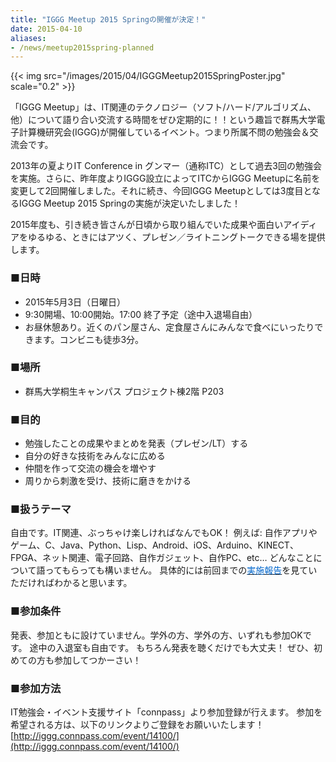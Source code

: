 ```yaml
---
title: "IGGG Meetup 2015 Springの開催が決定！"
date: 2015-04-10
aliases:
- /news/meetup2015spring-planned
---
```


{{< img src="/images/2015/04/IGGGMeetup2015SpringPoster.jpg" scale="0.2" >}}

「IGGG Meetup」は、IT関連のテクノロジー（ソフト/ハード/アルゴリズム、他）について語り合い交流する時間をぜひ定期的に！！という趣旨で群馬大学電子計算機研究会(IGGG)が開催しているイベント。つまり所属不問の勉強会＆交流会です。

2013年の夏よりIT Conference in グンマー（通称ITC）として過去3回の勉強会を実施。さらに、昨年度よりIGGG設立によってITCからIGGG Meetupに名前を変更して2回開催しました。それに続き、今回IGGG Meetupとしては3度目となるIGGG Meetup 2015 Springの実施が決定いたしました！

2015年度も、引き続き皆さんが日頃から取り組んでいた成果や面白いアイディアをゆるゆる、ときにはアツく、プレゼン／ライトニングトークできる場を提供します。

### ■日時

* 2015年5月3日（日曜日）
* 9:30開場、10:00開始。17:00 終了予定（途中入退場自由）
* お昼休憩あり。近くのパン屋さん、定食屋さんにみんなで食べにいったりできます。コンビニも徒歩3分。

### ■場所

* 群馬大学桐生キャンパス プロジェクト棟2階 P203

### ■目的

* 勉強したことの成果やまとめを発表（プレゼン/LT）する
* 自分の好きな技術をみんなに広める
* 仲間を作って交流の機会を増やす
* 周りから刺激を受け、技術に磨きをかける

### ■扱うテーマ

自由です。IT関連、ぶっちゃけ楽しければなんでもOK！ 例えば: 自作アプリやゲーム、C、Java、Python、Lisp、Android、iOS、Arduino、KINECT、FPGA、ネット関連、電子回路、自作ガジェット、自作PC、etc… どんなことについて語ってもらっても構いません。 具体的には前回までの[<span style="color: #0066cc;">実施報告</span>](//www.iggg.org/events/ "Events - IGGG")を見ていただければわかると思います。

### ■参加条件

発表、参加ともに設けていません。学外の方、学外の方、いずれも参加OKです。
途中の入退室も自由です。
もちろん発表を聴くだけでも大丈夫！
ぜひ、初めての方も参加してつかーさい！

### ■参加方法

IT勉強会・イベント支援サイト「connpass」より参加登録が行えます。
参加を希望される方は、以下のリンクよりご登録をお願いいたします！[http://iggg.connpass.com/event/14100/](http://iggg.connpass.com/event/14100/)
